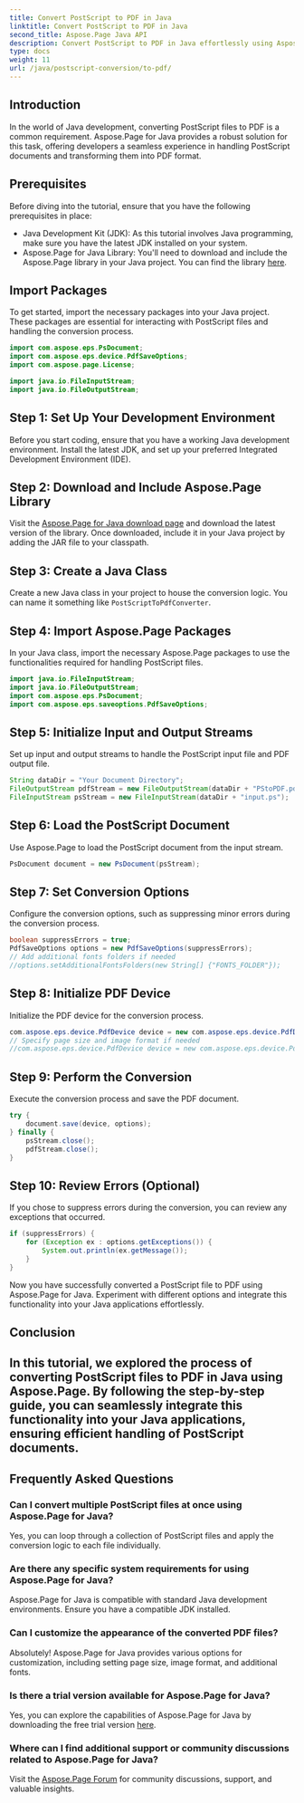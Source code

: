 ```yaml
---
title: Convert PostScript to PDF in Java
linktitle: Convert PostScript to PDF in Java
second_title: Aspose.Page Java API
description: Convert PostScript to PDF in Java effortlessly using Aspose.Page. Follow our step-by-step guide for seamless integration. Download Aspose.Page now!
type: docs
weight: 11
url: /java/postscript-conversion/to-pdf/
---
```

## Introduction
In the world of Java development, converting PostScript files to PDF is a common requirement. Aspose.Page for Java provides a robust solution for this task, offering developers a seamless experience in handling PostScript documents and transforming them into PDF format.
## Prerequisites
Before diving into the tutorial, ensure that you have the following prerequisites in place:
- Java Development Kit (JDK): As this tutorial involves Java programming, make sure you have the latest JDK installed on your system.
- Aspose.Page for Java Library: You'll need to download and include the Aspose.Page library in your Java project. You can find the library [here](https://releases.aspose.com/page/java/).
## Import Packages
To get started, import the necessary packages into your Java project. These packages are essential for interacting with PostScript files and handling the conversion process.
```java
import com.aspose.eps.PsDocument;
import com.aspose.eps.device.PdfSaveOptions;
import com.aspose.page.License;

import java.io.FileInputStream;
import java.io.FileOutputStream;
```
## Step 1: Set Up Your Development Environment
Before you start coding, ensure that you have a working Java development environment. Install the latest JDK, and set up your preferred Integrated Development Environment (IDE).
## Step 2: Download and Include Aspose.Page Library
Visit the [Aspose.Page for Java download page](https://releases.aspose.com/page/java/) and download the latest version of the library. Once downloaded, include it in your Java project by adding the JAR file to your classpath.
## Step 3: Create a Java Class
Create a new Java class in your project to house the conversion logic. You can name it something like `PostScriptToPdfConverter`.
## Step 4: Import Aspose.Page Packages
In your Java class, import the necessary Aspose.Page packages to use the functionalities required for handling PostScript files.
```java
import java.io.FileInputStream;
import java.io.FileOutputStream;
import com.aspose.eps.PsDocument;
import com.aspose.eps.saveoptions.PdfSaveOptions;
```
## Step 5: Initialize Input and Output Streams
Set up input and output streams to handle the PostScript input file and PDF output file.
```java
String dataDir = "Your Document Directory";
FileOutputStream pdfStream = new FileOutputStream(dataDir + "PStoPDF.pdf");
FileInputStream psStream = new FileInputStream(dataDir + "input.ps");
```
## Step 6: Load the PostScript Document
Use Aspose.Page to load the PostScript document from the input stream.
```java
PsDocument document = new PsDocument(psStream);
```
## Step 7: Set Conversion Options
Configure the conversion options, such as suppressing minor errors during the conversion process.
```java
boolean suppressErrors = true;
PdfSaveOptions options = new PdfSaveOptions(suppressErrors);
// Add additional fonts folders if needed
//options.setAdditionalFontsFolders(new String[] {"FONTS_FOLDER"});
```
## Step 8: Initialize PDF Device
Initialize the PDF device for the conversion process.
```java
com.aspose.eps.device.PdfDevice device = new com.aspose.eps.device.PdfDevice(pdfStream);
// Specify page size and image format if needed
//com.aspose.eps.device.PdfDevice device = new com.aspose.eps.device.PdfDevice(pdfStream, new Dimension(595, 842));
```
## Step 9: Perform the Conversion
Execute the conversion process and save the PDF document.
```java
try {
    document.save(device, options);
} finally {
    psStream.close();
    pdfStream.close();
}
```
## Step 10: Review Errors (Optional)
If you chose to suppress errors during the conversion, you can review any exceptions that occurred.
```java
if (suppressErrors) {
    for (Exception ex : options.getExceptions()) {
        System.out.println(ex.getMessage());
    }
}
```
Now you have successfully converted a PostScript file to PDF using Aspose.Page for Java. Experiment with different options and integrate this functionality into your Java applications effortlessly.
## Conclusion
In this tutorial, we explored the process of converting PostScript files to PDF in Java using Aspose.Page. By following the step-by-step guide, you can seamlessly integrate this functionality into your Java applications, ensuring efficient handling of PostScript documents.
---
## Frequently Asked Questions
### Can I convert multiple PostScript files at once using Aspose.Page for Java?
Yes, you can loop through a collection of PostScript files and apply the conversion logic to each file individually.
### Are there any specific system requirements for using Aspose.Page for Java?
Aspose.Page for Java is compatible with standard Java development environments. Ensure you have a compatible JDK installed.
### Can I customize the appearance of the converted PDF files?
Absolutely! Aspose.Page for Java provides various options for customization, including setting page size, image format, and additional fonts.
### Is there a trial version available for Aspose.Page for Java?
Yes, you can explore the capabilities of Aspose.Page for Java by downloading the free trial version [here](https://releases.aspose.com/).
### Where can I find additional support or community discussions related to Aspose.Page for Java?
Visit the [Aspose.Page Forum](https://forum.aspose.com/c/page/39) for community discussions, support, and valuable insights.
